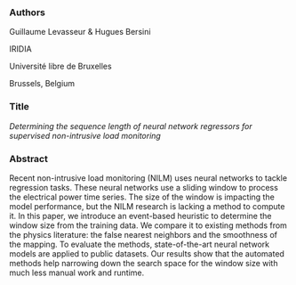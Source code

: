 ### Authors

Guillaume Levasseur & Hugues Bersini

IRIDIA

Université libre de Bruxelles

Brussels, Belgium

### Title
*Determining the sequence length of neural network regressors for supervised non-intrusive load monitoring*

### Abstract
Recent non-intrusive load monitoring (NILM) uses neural networks to tackle regression tasks.
These neural networks use a sliding window to process the electrical power time series.
The size of the window is impacting the model performance, but the NILM research is lacking a method to compute it.
In this paper, we introduce an event-based heuristic to determine the window size from the training data.
We compare it to existing methods from the physics literature: the false nearest neighbors and the smoothness of the mapping.
To evaluate the methods, state-of-the-art neural network models are applied to public datasets.
Our results show that the automated methods help narrowing down the search space for the window size with much less manual work and runtime.

